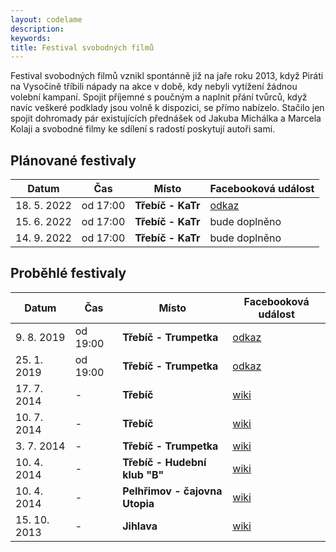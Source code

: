 ```yaml
---
layout: codelame
description:
keywords:
title: Festival svobodných filmů
---
```


Festival svobodných filmů vznikl spontánně již na jaře roku 2013, když Piráti na Vysočině tříbili nápady na akce v době, kdy nebyli vytížení žádnou volební kampaní. Spojit příjemné s poučným a naplnit přání tvůrců, když navíc veškeré podklady jsou volně k dispozici, se přímo nabízelo. Stačilo jen spojit dohromady pár existujících přednášek od Jakuba Michálka a Marcela Kolaji a svobodné filmy ke sdílení s radostí poskytují autoři sami.

## Plánované festivaly

| Datum        | Čas      | Místo                                   | Facebooková událost                                                     |
|--------------|----------|-----------------------------------------|-------------------------------------------------------------------------|
| 18. 5. 2022  | od 17:00 | **Třebíč - KaTr**                       | [odkaz](https://www.facebook.com/events/1069872720595014/)              |
| 15. 6. 2022  | od 17:00 | **Třebíč - KaTr**                       | bude doplněno                                                           |
| 14. 9. 2022  | od 17:00 | **Třebíč - KaTr**                       | bude doplněno                                                           |

## Proběhlé festivaly

| Datum        | Čas      | Místo                                   | Facebooková událost                                                     |
|--------------|----------|-----------------------------------------|-------------------------------------------------------------------------|
| 9. 8. 2019   | od 19:00 | **Třebíč - Trumpetka**                  | [odkaz](https://www.facebook.com/events/2363030860639892/)              |
| 25. 1. 2019  | od 19:00 | **Třebíč - Trumpetka**                  | [odkaz](https://www.facebook.com/events/299475400911853/)               |
| 17. 7. 2014  | -        | **Třebíč**                              | [wiki](https://wiki.pirati.cz/regiony/vysocina/fsf#v_trebici3)          |
| 10. 7. 2014  | -        | **Třebíč**                              | [wiki](https://wiki.pirati.cz/regiony/vysocina/fsf#v_trebici2)          |
| 3. 7. 2014   | -        | **Třebíč - Trumpetka**                  | [wiki](https://wiki.pirati.cz/regiony/vysocina/fsf#v_trebici1)          |
| 10. 4. 2014  | -        | **Třebíč - Hudební klub "B"**           | [wiki](https://wiki.pirati.cz/regiony/vysocina/fsf#v_trebici)           |
| 10. 4. 2014  | -        | **Pelhřimov - čajovna Utopia**          | [wiki](https://wiki.pirati.cz/regiony/vysocina/fsf#v_pelhrimove1)       |
| 15. 10. 2013 | -        | **Jihlava**                             | [wiki](https://wiki.pirati.cz/regiony/vysocina/fsf#v_jihlave1)          |
